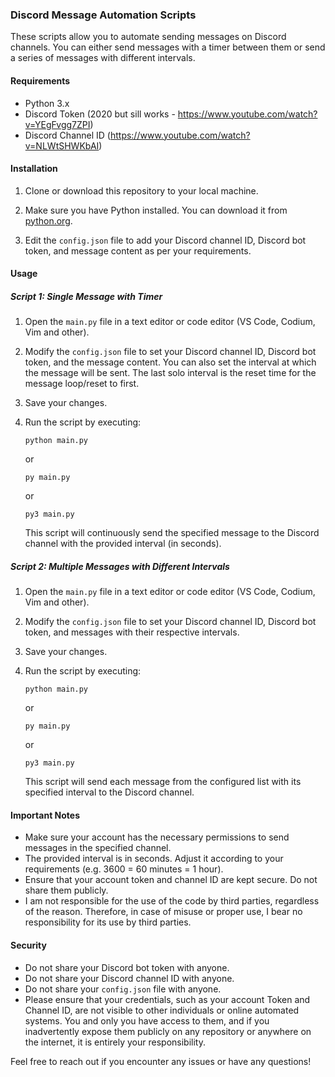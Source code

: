 ### Discord Message Automation Scripts

These scripts allow you to automate sending messages on Discord channels. You can either send messages with a timer between them or send a series of messages with different intervals.

#### Requirements
- Python 3.x
- Discord Token (2020 but sill works - https://www.youtube.com/watch?v=YEgFvgg7ZPI)
- Discord Channel ID (https://www.youtube.com/watch?v=NLWtSHWKbAI)

#### Installation
1. Clone or download this repository to your local machine.

2. Make sure you have Python installed. You can download it from [python.org](https://www.python.org/downloads/).

3. Edit the `config.json` file to add your Discord channel ID, Discord bot token, and message content as per your requirements.

#### Usage

##### Script 1: Single Message with Timer

1. Open the `main.py` file in a text editor or code editor (VS Code, Codium, Vim and other).

2. Modify the `config.json` file to set your Discord channel ID, Discord bot token, and the message content. You can also set the interval at which the message will be sent. The last solo interval is the reset time for the message loop/reset to first.

3. Save your changes.

4. Run the script by executing:
    ```
    python main.py
    ```
    
    or
    
    ```
    py main.py
    ```    
    or
    
    ```
    py3 main.py
    ```

   This script will continuously send the specified message to the Discord channel with the provided interval (in seconds).

##### Script 2: Multiple Messages with Different Intervals

1. Open the `main.py` file in a text editor or code editor (VS Code, Codium, Vim and other).

2. Modify the `config.json` file to set your Discord channel ID, Discord bot token, and messages with their respective intervals.

3. Save your changes.

4. Run the script by executing:
    ```
    python main.py
    ```
    
    or
    
    ```
    py main.py
    ```    
    or
    
    ```
    py3 main.py
    ```

   This script will send each message from the configured list with its specified interval to the Discord channel.

#### Important Notes
- Make sure your account has the necessary permissions to send messages in the specified channel.
- The provided interval is in seconds. Adjust it according to your requirements (e.g. 3600 = 60 minutes = 1 hour).
- Ensure that your account token and channel ID are kept secure. Do not share them publicly.
- I am not responsible for the use of the code by third parties, regardless of the reason. Therefore, in case of misuse or proper use, I bear no responsibility for its use by third parties.

#### Security
- Do not share your Discord bot token with anyone.
- Do not share your Discord channel ID with anyone.
- Do not share your `config.json` file with anyone.
- Please ensure that your credentials, such as your account Token and Channel ID, are not visible to other individuals or online automated systems. You and only you have access to them, and if you inadvertently expose them publicly on any repository or anywhere on the internet, it is entirely your responsibility.

Feel free to reach out if you encounter any issues or have any questions!